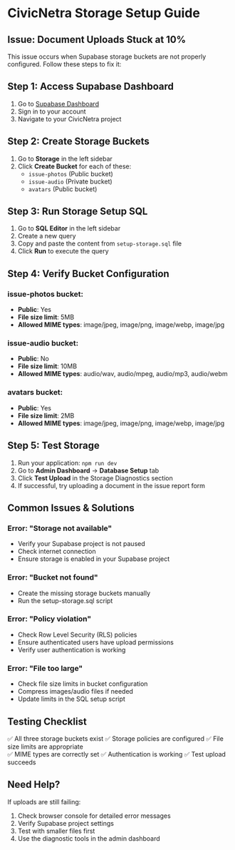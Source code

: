 # CivicNetra Storage Setup Guide

## Issue: Document Uploads Stuck at 10%

This issue occurs when Supabase storage buckets are not properly configured. Follow these steps to fix it:

## Step 1: Access Supabase Dashboard

1. Go to [Supabase Dashboard](https://supabase.com/dashboard)
2. Sign in to your account
3. Navigate to your CivicNetra project

## Step 2: Create Storage Buckets

1. Go to **Storage** in the left sidebar
2. Click **Create Bucket** for each of these:
   - `issue-photos` (Public bucket)
   - `issue-audio` (Private bucket) 
   - `avatars` (Public bucket)

## Step 3: Run Storage Setup SQL

1. Go to **SQL Editor** in the left sidebar
2. Create a new query
3. Copy and paste the content from `setup-storage.sql` file
4. Click **Run** to execute the query

## Step 4: Verify Bucket Configuration

### issue-photos bucket:
- **Public**: Yes
- **File size limit**: 5MB
- **Allowed MIME types**: image/jpeg, image/png, image/webp, image/jpg

### issue-audio bucket:
- **Public**: No
- **File size limit**: 10MB  
- **Allowed MIME types**: audio/wav, audio/mpeg, audio/mp3, audio/webm

### avatars bucket:
- **Public**: Yes
- **File size limit**: 2MB
- **Allowed MIME types**: image/jpeg, image/png, image/webp, image/jpg

## Step 5: Test Storage

1. Run your application: `npm run dev`
2. Go to **Admin Dashboard** → **Database Setup** tab
3. Click **Test Upload** in the Storage Diagnostics section
4. If successful, try uploading a document in the issue report form

## Common Issues & Solutions

### Error: "Storage not available"
- Verify your Supabase project is not paused
- Check internet connection
- Ensure storage is enabled in your Supabase project

### Error: "Bucket not found"
- Create the missing storage buckets manually
- Run the setup-storage.sql script

### Error: "Policy violation"
- Check Row Level Security (RLS) policies
- Ensure authenticated users have upload permissions
- Verify user authentication is working

### Error: "File too large"
- Check file size limits in bucket configuration
- Compress images/audio files if needed
- Update limits in the SQL setup script

## Testing Checklist

✅ All three storage buckets exist
✅ Storage policies are configured
✅ File size limits are appropriate  
✅ MIME types are correctly set
✅ Authentication is working
✅ Test upload succeeds

## Need Help?

If uploads are still failing:
1. Check browser console for detailed error messages
2. Verify Supabase project settings
3. Test with smaller files first
4. Use the diagnostic tools in the admin dashboard
